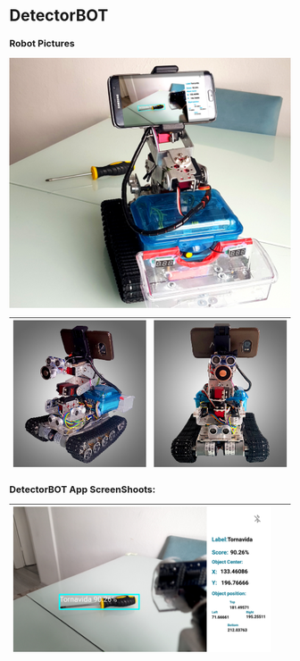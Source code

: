 # DetectorBOT

### Robot Pictures

![DetectorBOT](https://github.com/MustafaSmesem/DetectorBOT/blob/master/images_gallery/DetectorBOT_0003.jpg)

![Image from side for DetectorBOT](https://github.com/MustafaSmesem/DetectorBOT/blob/master/images_gallery/DetectorBOT_0001.jpg) | ![Image from front for DetectorBOT](https://github.com/MustafaSmesem/DetectorBOT/blob/master/images_gallery/DetectorBOT_0002.jpg)
---------------- | ----------------


### DetectorBOT App ScreenShoots:
![](https://github.com/MustafaSmesem/DetectorBOT/blob/master/images_gallery/screwDriver_detected.jpg) | ![]() | ![]()
--------- | --------- | ---------
